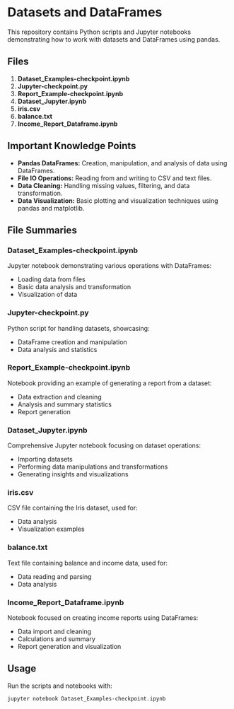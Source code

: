 # Datasets and DataFrames

This repository contains Python scripts and Jupyter notebooks demonstrating how to work with datasets and DataFrames using pandas.

## Files

1. **Dataset_Examples-checkpoint.ipynb**
2. **Jupyter-checkpoint.py**
3. **Report_Example-checkpoint.ipynb**
4. **Dataset_Jupyter.ipynb**
5. **iris.csv**
6. **balance.txt**
7. **Income_Report_Dataframe.ipynb**

## Important Knowledge Points

- **Pandas DataFrames:** Creation, manipulation, and analysis of data using DataFrames.
- **File IO Operations:** Reading from and writing to CSV and text files.
- **Data Cleaning:** Handling missing values, filtering, and data transformation.
- **Data Visualization:** Basic plotting and visualization techniques using pandas and matplotlib.

## File Summaries

### Dataset_Examples-checkpoint.ipynb

Jupyter notebook demonstrating various operations with DataFrames:
- Loading data from files
- Basic data analysis and transformation
- Visualization of data

### Jupyter-checkpoint.py

Python script for handling datasets, showcasing:
- DataFrame creation and manipulation
- Data analysis and statistics

### Report_Example-checkpoint.ipynb

Notebook providing an example of generating a report from a dataset:
- Data extraction and cleaning
- Analysis and summary statistics
- Report generation

### Dataset_Jupyter.ipynb

Comprehensive Jupyter notebook focusing on dataset operations:
- Importing datasets
- Performing data manipulations and transformations
- Generating insights and visualizations

### iris.csv

CSV file containing the Iris dataset, used for:
- Data analysis
- Visualization examples

### balance.txt

Text file containing balance and income data, used for:
- Data reading and parsing
- Data analysis

### Income_Report_Dataframe.ipynb

Notebook focused on creating income reports using DataFrames:
- Data import and cleaning
- Calculations and summary
- Report generation and visualization

## Usage

Run the scripts and notebooks with:

```bash
jupyter notebook Dataset_Examples-checkpoint.ipynb
